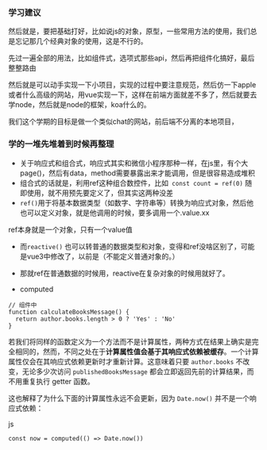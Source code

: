 
### 学习建议

然后就是，要把基础打好，比如说js的对象，原型，一些常用方法的使用，我们总是忘记那几个经典对象的使用，这是不行的。

先过一遍全部的用法，比如组件式，选项式那些api，然后再把组件化搞好，最后整整路由

然后就是可以动手实现一下小项目，实现的过程中要注意规范，然后仿一下apple或者什么高级的网站，用vue实现一下，这样在前端方面就差不多了，然后就要去学node，然后就是node的框架，koa什么的。

我们这个学期的目标是做一个类似chat的网站，前后端不分离的本地项目，



### 学的一堆先堆着到时候再整理
- 关于响应式和组合式，响应式其实和微信小程序那种一样，在js里，有个大page()，然后有data，method需要暴露出来才能调用，但是很容易造成堆积
- 组合式的话就是，利用ref这种组合数控件，比如``` const count = ref(0)``` 随即使用，就不用预先要定义了，但其实这两种没差
- `ref()`用于将基本数据类型（如数字、字符串等）转换为响应式对象，然后他也可以定义对象，就是他调用的时候，要多调用一个.value.xx

ref本身就是一个对象，只有一个value值




- 而`reactive()` 也可以转普通的数据类型和对象，变得和ref没啥区别了，可能是vue3中修改了，以前是（不能定义普通对象的。）
- 那就ref在普通数据的时候用，reactive在复杂对象的时候用就好了。

- computed

```
// 组件中
function calculateBooksMessage() {
  return author.books.length > 0 ? 'Yes' : 'No'
}
```

若我们将同样的函数定义为一个方法而不是计算属性，两种方式在结果上确实是完全相同的，然而，不同之处在于**计算属性值会基于其响应式依赖被缓存**。一个计算属性仅会在其响应式依赖更新时才重新计算。这意味着只要 `author.books` 不改变，无论多少次访问 `publishedBooksMessage` 都会立即返回先前的计算结果，而不用重复执行 getter 函数。

这也解释了为什么下面的计算属性永远不会更新，因为 `Date.now()` 并不是一个响应式依赖：

js

```
const now = computed(() => Date.now())
```
